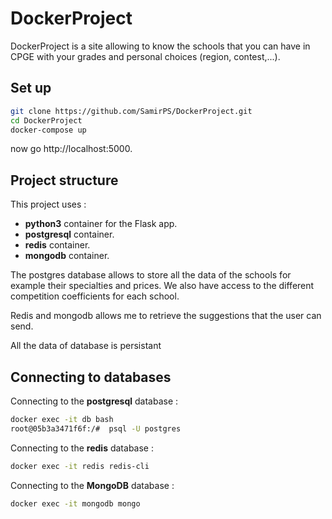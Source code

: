 # DockerProject

DockerProject is a site allowing to know the schools that you can have in CPGE with your grades and personal choices (region, contest,...).

## Set up

```bash
git clone https://github.com/SamirPS/DockerProject.git
cd DockerProject
docker-compose up
```

now go  http://localhost:5000.

## Project structure

This project uses : 
* **python3** container for the  Flask app.
* **postgresql** container. 
* **redis** container. 
* **mongodb** container.

The postgres database allows to store all the data of the schools for example their specialties and prices. We also have access to the different competition coefficients for each school.

Redis and mongodb allows me to retrieve the suggestions that the user can send.

All the data of database is persistant

## Connecting to databases

Connecting to the **postgresql** database :
```bash
docker exec -it db bash
root@05b3a3471f6f:/#  psql -U postgres
```
Connecting to the **redis** database :
```bash
docker exec -it redis redis-cli
```

Connecting to the **MongoDB** database :
```bash
docker exec -it mongodb mongo
```



